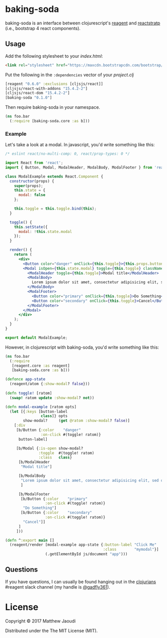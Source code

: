 # baking-soda

baking-soda is an interface between
clojurescript's [reagent](https://github.com/reagent-project/reagent)
and [reactstratp](http://reactstrap.github.io/) (i.e., bootstrap 4 react components).

## Usage

Add the following stylesheet to your *index.html*:

```html
<link rel="stylesheet" href="https://maxcdn.bootstrapcdn.com/bootstrap/4.0.0-alpha.6/css/bootstrap.min.css" integrity="sha384-rwoIResjU2yc3z8GV/NPeZWAv56rSmLldC3R/AZzGRnGxQQKnKkoFVhFQhNUwEyJ" crossorigin="anonymous">
```


Put the following in the `:dependencies` vector of your *project.clj*

```clojure
[reagent "0.6.0" :exclusions [cljsjs/react]]
[cljsjs/react-with-addons "15.4.2-2"]
[cljsjs/react-dom "15.4.2-2"]
[baking-soda "0.1.0"]
```

Then require baking-soda in your namespace.

```clojure
(ns foo.bar
  (:require [baking-soda.core :as b]))
```

### Example

Let's take a look at a modal. In javascript, you'd write something like this:

```jsx
/* eslint react/no-multi-comp: 0, react/prop-types: 0 */

import React from 'react';
import { Button, Modal, ModalHeader, ModalBody, ModalFooter } from 'reactstrap';

class ModalExample extends React.Component {
  constructor(props) {
    super(props);
    this.state = {
      modal: false
    };

    this.toggle = this.toggle.bind(this);
  }

  toggle() {
    this.setState({
      modal: !this.state.modal
    });
  }

  render() {
    return (
      <div>
        <Button color="danger" onClick={this.toggle}>{this.props.buttonLabel}</Button>
        <Modal isOpen={this.state.modal} toggle={this.toggle} className={this.props.className}>
          <ModalHeader toggle={this.toggle}>Modal title</ModalHeader>
          <ModalBody>
            Lorem ipsum dolor sit amet, consectetur adipisicing elit, sed do eiusmod tempor incididunt ut labore et dolore magna aliqua. Ut enim ad minim veniam, quis nostrud exercitation ullamco laboris nisi ut aliquip ex ea commodo consequat. Duis aute irure dolor in reprehenderit in voluptate velit esse cillum dolore eu fugiat nulla pariatur. Excepteur sint occaecat cupidatat non proident, sunt in culpa qui officia deserunt mollit anim id est laborum.
          </ModalBody>
          <ModalFooter>
            <Button color="primary" onClick={this.toggle}>Do Something</Button>{' '}
            <Button color="secondary" onClick={this.toggle}>Cancel</Button>
          </ModalFooter>
        </Modal>
      </div>
    );
  }
}

export default ModalExample;
```

However, in clojurescript with baking-soda, you'd write something like this:

```clojure
(ns foo.bar
  (:require
   [reagent.core :as reagent]
   [baking-soda.core :as b]))

(defonce app-state
  (reagent/atom {:show-modal? false}))
  
(defn toggle! [ratom]
  (swap! ratom update :show-modal? not))

(defn modal-example [ratom opts]
  (let [{:keys [button-label
                class]} opts
        show-modal?     (get @ratom :show-modal? false)]
    [:div
     [b/Button {:color    "danger"
                :on-click #(toggle! ratom)}
      button-label]

     [b/Modal {:is-open show-modal?
               :toggle  #(toggle! ratom)
               :class   class}
      [b/ModalHeader
       "Modal title"]

      [b/ModalBody
       "Lorem ipsum dolor sit amet, consectetur adipisicing elit, sed do eiusmod tempor incididunt ut labore et dolore magna aliqua. Ut enim ad minim veniam, quis nostrud exercitation ullamco laboris nisi ut aliquip ex ea commodo consequat. Duis aute irure dolor in reprehenderit in voluptate velit esse cillum dolore eu fugiat nulla pariatur. Excepteur sint occaecat cupidatat non proident, sunt in culpa qui officia deserunt mollit anim id est laborum."
	   ]

      [b/ModalFooter
       [b/Button {:color    "primary"
                  :on-click #(toggle! ratom)}
        "Do Something"]
       [b/Button {:color    "secondary"
                  :on-click #(toggle! ratom)}
        "Cancel"]]
      ]
     ]))

(defn ^:export main []
  (reagent/render [modal-example app-state {:button-label "Click Me"
                                            :class        "mymodal"}]
                  (.getElementById js/document "app")))
```

## Questions

If you have questions, I can usually be found hanging out in the
[clojurians](http://clojurians.net/) #reagent slack channel (my handle
is [@gadfly361](https://twitter.com/gadfly361)).

# License

Copyright © 2017 Matthew Jaoudi

Distributed under the The MIT License (MIT).
